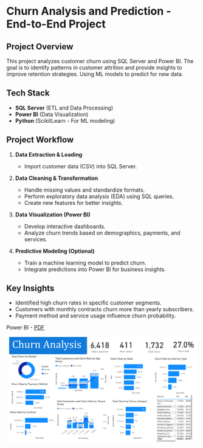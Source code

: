 # Churn Analysis and Prediction - End-to-End Project

## Project Overview
This project analyzes customer churn using SQL Server and Power BI. The goal is to identify patterns in customer attrition and provide insights to improve retention strategies. Using ML models to predict for new data.

## Tech Stack
- **SQL Server** (ETL and Data Processing)
- **Power BI** (Data Visualization)
- **Python** (ScikitLearn - For ML modeling)

## Project Workflow
1. **Data Extraction & Loading**
   - Import customer data (CSV) into SQL Server.

2. **Data Cleaning & Transformation**
   - Handle missing values and standardize formats.
   - Perform exploratory data analysis (EDA) using SQL queries.
   - Create new features for better insights.

3. **Data Visualization (Power BI)**
   - Develop interactive dashboards.
   - Analyze churn trends based on demographics, payments, and services.
   
4. **Predictive Modeling (Optional)**
   - Train a machine learning model to predict churn.
   - Integrate predictions into Power BI for business insights.

## Key Insights
- Identified high churn rates in specific customer segments.
- Customers with monthly contracts churn more than yearly subscribers.
- Payment method and service usage influence churn probability.

Power BI - [PDF](https://github.com/t-sarayu/Churn-Prediction/blob/main/PowerBI_dashboard.pdf)

![screenshot](churn_powerbi_snip.png)



